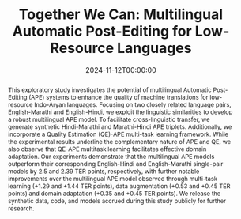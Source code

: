 ---
title: "Together We Can: Multilingual Automatic Post-Editing for Low-Resource Languages"
date: 2024-11-12T00:00:00
authors: ["Sourabh Deoghare", "Diptesh Kanojia", "Pushpak Bhattacharyya"]
publication_types: ["1"]
abstract: "This exploratory study investigates the potential of multilingual Automatic Post-Editing (APE) systems to enhance the quality of machine translations for low-resource Indo-Aryan languages. Focusing on two closely related language pairs, English-Marathi and English-Hindi, we exploit the linguistic similarities to develop a robust multilingual APE model. To facilitate cross-linguistic transfer, we generate synthetic Hindi-Marathi and Marathi-Hindi APE triplets. Additionally, we incorporate a Quality Estimation (QE)-APE multi-task learning framework. While the experimental results underline the complementary nature of APE and QE, we also observe that QE-APE multitask learning facilitates effective domain adaptation. Our experiments demonstrate that the multilingual APE models outperform their corresponding English-Hindi and English-Marathi single-pair models by 2.5 and 2.39 TER points, respectively, with further notable improvements over the multilingual APE model observed through multi-task learning (+1.29 and +1.44 TER points), data augmentation (+0.53 and +0.45 TER points) and domain adaptation (+0.35 and +0.45 TER points). We release the synthetic data, code, and models accrued during this study publicly for further research."
featured: false
publication: "*Findings of the Association for Computational Linguistics: EMNLP 2024*"
url_pdf: "https://aclanthology.org/2024.findings-emnlp.634.pdf"
url_preprint: "https://arxiv.org/abs/2410.17973"
url_code: "https://github.com/cfiltnlp/Multilingual-APE"
tags: ["automatic post-editing", "multilingual", "low-resource languages", "machine translation"]
---